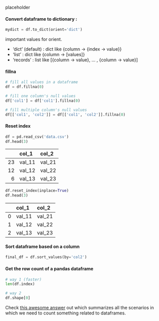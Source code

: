 placeholder

#### Convert dataframe to dictionary :
```python
mydict = df.to_dict(orient='dict')
```
important values for orient.
- ‘dict’ (default) : dict like {column -> {index -> value}}
- ‘list’ : dict like {column -> [values]}
- ‘records’ : list like [{column -> value}, … , {column -> value}]


#### fillna
```python
# fill all values in a dataframe
df = df.fillna(0)

# fill one column's null values
df['col1'] = df['col1'].fillna(0)

# fill multiple column's null values
df[['col1', 'col2']] = df[['col1', 'col2']].fillna(0)
```

#### Reset index

```python
df = pd.read_csv('data.csv')
df.head(3)
```

|     | col_1   | col_2   |
|----:|:--------|:--------|
|  23 | val_11  | val_21  |
|  12 | val_12  | val_22  |
|  6  | val_13  | val_23  |



```python
df.reset_index(inplace=True)
df.head(3)
```

|     | col_1   | col_2   |
|----:|:--------|:--------|
|  0 | val_11  | val_21  |
|  1 | val_12  | val_22  |
|  2  | val_13  | val_23  |

#### Sort dataframe based on a column

```python
final_df = df.sort_values(by='col2')
```

#### Get the row count of a pandas dataframe

```python
# way 1 (faster)
len(df.index)

# way 2
df.shape[0]
```

Check [this awesome answer](https://stackoverflow.com/a/55435185) out which summarizes all the scenarios in which we need to count something related to dataframes.